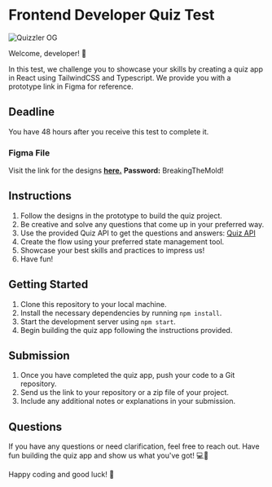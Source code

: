 # Frontend Developer Quiz Test

![Quizzler OG](https://github.com/user-attachments/assets/720a3c85-6e3e-4725-b0c3-7c5e25434550)

Welcome, developer! 🚀

In this test, we challenge you to showcase your skills by creating a quiz app in React using TailwindCSS and Typescript. We provide you with a prototype link in Figma for reference.

## Deadline

You have 48 hours after you receive this test to complete it.

### Figma File

Visit the link for the designs **[here.](https://www.figma.com/design/uNM9KUVj7PSZWXYO0JPzhS/Quizz?node-id=0-62&t=5dzSoTfK3dQHf8ep-1)**
**Password:** BreakingTheMold!

## Instructions

1. Follow the designs in the prototype to build the quiz project.
2. Be creative and solve any questions that come up in your preferred way.
3. Use the provided Quiz API to get the questions and answers: [Quiz API](https://quizapi.io/predefined-quizzes/javascript-essentials-everybody-should-know)
4. Create the flow using your preferred state management tool.
5. Showcase your best skills and practices to impress us!
6. Have fun!

## Getting Started

1. Clone this repository to your local machine.
2. Install the necessary dependencies by running `npm install`.
3. Start the development server using `npm start`.
4. Begin building the quiz app following the instructions provided.

## Submission

1. Once you have completed the quiz app, push your code to a Git repository.
2. Send us the link to your repository or a zip file of your project.
3. Include any additional notes or explanations in your submission.

## Questions

If you have any questions or need clarification, feel free to reach out. Have fun building the quiz app and show us what you've got! 💻🎉

Happy coding and good luck! 🌟
